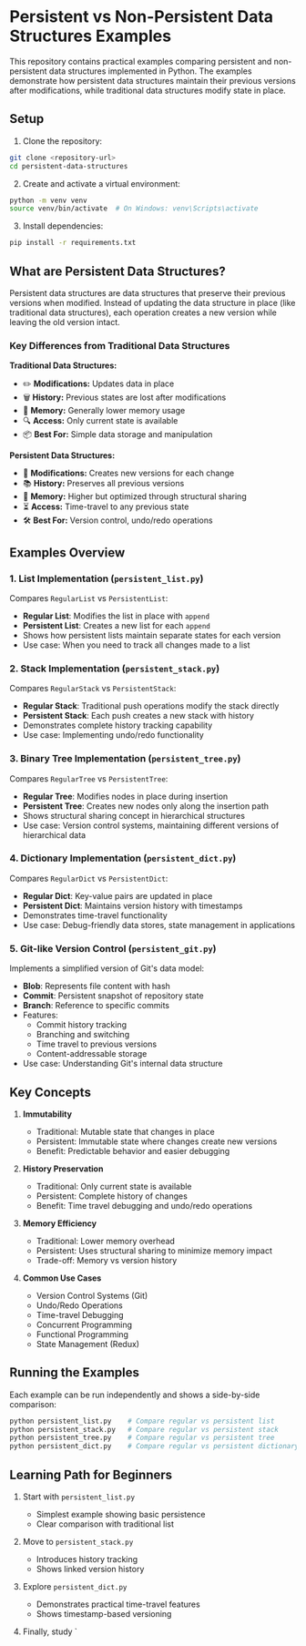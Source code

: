 # Persistent vs Non-Persistent Data Structures Examples

This repository contains practical examples comparing persistent and non-persistent data structures implemented in Python. The examples demonstrate how persistent data structures maintain their previous versions after modifications, while traditional data structures modify state in place.

## Setup

1. Clone the repository:
```bash
git clone <repository-url>
cd persistent-data-structures
```

2. Create and activate a virtual environment:
```bash
python -m venv venv
source venv/bin/activate  # On Windows: venv\Scripts\activate
```

3. Install dependencies:
```bash
pip install -r requirements.txt
```

## What are Persistent Data Structures?

Persistent data structures are data structures that preserve their previous versions when modified. Instead of updating the data structure in place (like traditional data structures), each operation creates a new version while leaving the old version intact.

### Key Differences from Traditional Data Structures

**Traditional Data Structures:**
- ✏️ **Modifications:** Updates data in place
- 🗑️ **History:** Previous states are lost after modifications
- 💾 **Memory:** Generally lower memory usage
- 🔍 **Access:** Only current state is available
- 📦 **Best For:** Simple data storage and manipulation

**Persistent Data Structures:**
- 🔄 **Modifications:** Creates new versions for each change
- 📚 **History:** Preserves all previous versions
- 🧠 **Memory:** Higher but optimized through structural sharing
- ⏳ **Access:** Time-travel to any previous state
- 🛠️ **Best For:** Version control, undo/redo operations

## Examples Overview

### 1. List Implementation (`persistent_list.py`)
Compares `RegularList` vs `PersistentList`:
- **Regular List**: Modifies the list in place with `append`
- **Persistent List**: Creates a new list for each `append`
- Shows how persistent lists maintain separate states for each version
- Use case: When you need to track all changes made to a list

### 2. Stack Implementation (`persistent_stack.py`)
Compares `RegularStack` vs `PersistentStack`:
- **Regular Stack**: Traditional push operations modify the stack directly
- **Persistent Stack**: Each push creates a new stack with history
- Demonstrates complete history tracking capability
- Use case: Implementing undo/redo functionality

### 3. Binary Tree Implementation (`persistent_tree.py`)
Compares `RegularTree` vs `PersistentTree`:
- **Regular Tree**: Modifies nodes in place during insertion
- **Persistent Tree**: Creates new nodes only along the insertion path
- Shows structural sharing concept in hierarchical structures
- Use case: Version control systems, maintaining different versions of hierarchical data

### 4. Dictionary Implementation (`persistent_dict.py`)
Compares `RegularDict` vs `PersistentDict`:
- **Regular Dict**: Key-value pairs are updated in place
- **Persistent Dict**: Maintains version history with timestamps
- Demonstrates time-travel functionality
- Use case: Debug-friendly data stores, state management in applications

### 5. Git-like Version Control (`persistent_git.py`)
Implements a simplified version of Git's data model:
- **Blob**: Represents file content with hash
- **Commit**: Persistent snapshot of repository state
- **Branch**: Reference to specific commits
- Features:
  - Commit history tracking
  - Branching and switching
  - Time travel to previous versions
  - Content-addressable storage
- Use case: Understanding Git's internal data structure

## Key Concepts

1. **Immutability**
   - Traditional: Mutable state that changes in place
   - Persistent: Immutable state where changes create new versions
   - Benefit: Predictable behavior and easier debugging

2. **History Preservation**
   - Traditional: Only current state is available
   - Persistent: Complete history of changes
   - Benefit: Time travel debugging and undo/redo operations

3. **Memory Efficiency**
   - Traditional: Lower memory overhead
   - Persistent: Uses structural sharing to minimize memory impact
   - Trade-off: Memory vs version history

4. **Common Use Cases**
   - Version Control Systems (Git)
   - Undo/Redo Operations
   - Time-travel Debugging
   - Concurrent Programming
   - Functional Programming
   - State Management (Redux)

## Running the Examples

Each example can be run independently and shows a side-by-side comparison:
```bash
python persistent_list.py    # Compare regular vs persistent list
python persistent_stack.py   # Compare regular vs persistent stack
python persistent_tree.py    # Compare regular vs persistent tree
python persistent_dict.py    # Compare regular vs persistent dictionary
```

## Learning Path for Beginners

1. Start with `persistent_list.py` 
   - Simplest example showing basic persistence
   - Clear comparison with traditional list

2. Move to `persistent_stack.py`
   - Introduces history tracking
   - Shows linked version history

3. Explore `persistent_dict.py`
   - Demonstrates practical time-travel features
   - Shows timestamp-based versioning

4. Finally, study `